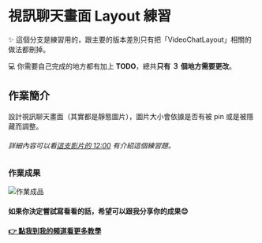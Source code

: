 #  視訊聊天畫面 Layout 練習
✨ 這個分支是練習用的，跟主要的版本差別只有把「VideoChatLayout」相關的做法都刪掉。

💻 你需要自己完成的地方都有加上 **TODO**，總共**只有 ３ 個地方需要更改**。

## 作業簡介
設計視訊聊天畫面（其實都是靜態圖片），圖片大小會依據是否有被 pin 或是被隱藏而調整。
###### 詳細內容可以看[這支影片的 12:00](https://youtu.be/mGDabtyxoqA?t=721) 有介紹這個練習題。


### 作業成果
![作業成品](https://user-images.githubusercontent.com/73167311/174431041-ae9b074c-086e-42ca-8a3c-9f4ea96184f0.gif)


#### 如果你決定嘗試寫看看的話，希望可以跟我分享你的成果😊

#### [👉 點我到我的頻道看更多教學](https://www.youtube.com/ChaoCode)
